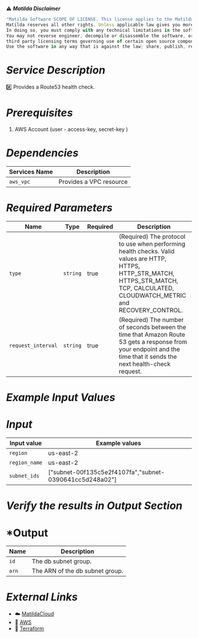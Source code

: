 :warning: ***Matilda Disclaimer***
```javascript
"Matilda Software SCOPE OF LICENSE. This license applies to the Matilda cloud product. The software is licensed, not sold. This agreement only gives you some rights to use the software. 
Matilda reserves all other rights. Unless applicable law gives you more rights despite this limitation, you may use the software only as expressly permitted in this agreement. 
In doing so, you must comply with any technical limitations in the software that only allow you to use it in certain ways. 
You may not reverse engineer, decompile or disassemble the software, or otherwise attempt to derive the source code for the software except and solely to the extent required by 
third party licensing terms governing use of certain open source components that may be included in the software; remove, minimize, block or modify any notices of Matilda or its suppliers in the software. 
Use the software in any way that is against the law; share, publish, rent or lease the software, or provide the software as a offering for others to use."
```

# *Service Description*
:hash: Provides a Route53 health check.

# *Prerequisites*
1. AWS Account (user - access-key, secret-key )

# *Dependencies*
| **Services Name**        | **Description**                                                      |
|--------------------------|----------------------------------------------------------------------|
| `aws_vpc`                | Provides a VPC resource                                              |



# *Required Parameters*
| Name | Type | Required | Description |
| --- | --- | --- | --- |
| `type ` | `string` | true | (Required) The protocol to use when performing health checks. Valid values are HTTP, HTTPS, HTTP_STR_MATCH, HTTPS_STR_MATCH, TCP, CALCULATED, CLOUDWATCH_METRIC and RECOVERY_CONTROL.|
| `request_interval ` | `string` | true | (Required) The number of seconds between the time that Amazon Route 53 gets a response from your endpoint and the time that it sends the next health-check request. |


# *Example Input Values*
# *Input*

| Input value                       | Example values                                                                           |
|-----------------------------------|------------------------------------------------------------------------------------------|
| `region`                             | us-east-2                                                                   | 
| `region_name`                   | us-east-2                                                                 |
| `subnet_ids`                    | ["subnet-00f135c5e2f4107fa","subnet-0390641cc5d248a02"]                    |



# *Verify the results in Output Section*
# *Output

| Name | Description |
| ------------- | ------------- |
| `id` | The db subnet group. |
| `arn ` |The ARN of the db subnet group. |


# *External Links*
* :cloud: [MatildaCloud](https://www.matildacloud.com/docs/ "Matildacloud")
* :link: [AWS](https://aws.amazon.com/console/)
* :link: [Terraform](https://registry.terraform.io/providers/hashicorp/aws/latest/docs/resources/route53_health_check#argument-reference)